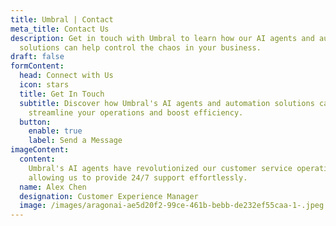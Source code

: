```yaml
---
title: Umbral | Contact
meta_title: Contact Us
description: Get in touch with Umbral to learn how our AI agents and automation
  solutions can help control the chaos in your business.
draft: false
formContent:
  head: Connect with Us
  icon: stars
  title: Get In Touch
  subtitle: Discover how Umbral's AI agents and automation solutions can
    streamline your operations and boost efficiency.
  button:
    enable: true
    label: Send a Message
imageContent:
  content:
    Umbral's AI agents have revolutionized our customer service operations,
    allowing us to provide 24/7 support effortlessly.
  name: Alex Chen
  designation: Customer Experience Manager
  image: /images/aragonai-ae5d20f2-99ce-461b-bebb-de232ef55caa-1-.jpeg
---
```

